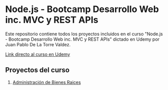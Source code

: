 # **Node.js - Bootcamp Desarrollo Web inc. MVC y REST APIs**

Este repositorio contiene todos los proyectos incluidos en el curso "Node.js - Bootcamp Desarrollo Web inc. MVC y REST APIs" dictado en Udemy por Juan Pablo De La Torre Valdez.

<a href="https://www.udemy.com/course/nodejs-bootcamp-desarrollo-web-mvc-y-rest-apis/">Link directo al curso en Udemy</a>

## **Proyectos del curso**
<ol>
    <li><a href="#">Administración de Bienes Raices</a></li>
</ol>
